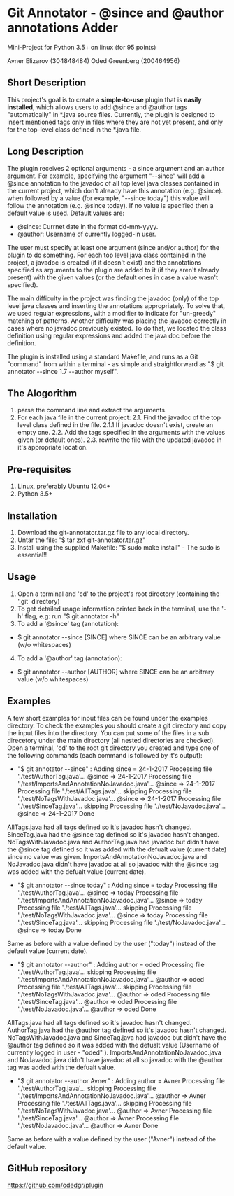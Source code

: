 # Git Annotator - @since and @author annotations Adder
Mini-Project for Python 3.5+ on linux (for 95 points)

Avner Elizarov (304848484)
Oded Greenberg (200464956)


## Short Description
This project's goal is to create a **simple-to-use** plugin that is **easily installed**, which allows users to add @since and @author tags "automatically" in *.java source files. Currently, the plugin is designed to insert mentioned tags only in files where they are not yet present, and only for the top-level class defined in the *.java file.

## Long Description
The plugin receives 2 optional arguments - a since argument and an author argument. For example, specifying the argument "--since" will add a @since annotation to the javadoc of all top level java classes contained in the current project, which don't already have this annotation (e.g. @since). when followed by a value (for example,  "--since today") this value will follow the annotation (e.g. @since today). If no value is specified then a default value is used. 
Default values are:
 - @since: Currnet date in the format dd-mm-yyyy.
 - @author: Username of currently logged-in user.

The user must specify at least one argument (since and/or author) for the plugin to do something. For each top level java class contained in the project, a javadoc is created (if it doesn't exist) and the annotations specified as arguments to the plugin are added to it (if they aren't already present) with the given values (or the default ones in case a value wasn't specified).

The main difficulty in the project was finding the javadoc (only) of the top level java classes and inserting the annotations appropriately. To solve that, we used regular expressions, with a modifier to indicate for "un-greedy" matching of patterns.
Another difficulty was placing the javadoc correctly in cases where no javadoc previously existed.
To do that, we located the class definition using regular expressions and added the java doc before the definition.

The plugin is installed using a standard Makefile, and runs as a Git "command" from within a terminal - as simple and straightforward as "$ git annotator --since 1.7 --author myself".

## The Alogorithm
1. parse the command line and extract the arguments.
2. For each java file in the current project:
	2.1. Find the javadoc of the top level class defined in the file.
		2.1.1 If javadoc doesn't exist, create an empty one.
	2.2. Add the tags specified in the arguments with the values given (or default ones).
	2.3. rewrite the file with the updated javadoc in it's appropriate location.


## Pre-requisites
1. Linux, preferably Ubuntu 12.04+
2. Python 3.5+

## Installation
1. Download the git-annotator.tar.gz file to any local directory.
2. Untar the file: "$ tar zxf git-annotator.tar.gz"
3. Install using the supplied Makefile: "$ sudo make install" - The sudo is essential!!

## Usage
1. Open a terminal and 'cd' to the project's root directory (containing the '.git' directory)
2. To get detailed usage information printed back in the terminal, use the '-h' flag, e.g: run "$ git annotator -h"
3. To add a '@since' tag (annotation):
  * $ git annotator --since [SINCE] where SINCE can be an arbitrary value (w/o whitespaces)
4. To add a '@author' tag (annotation):
  * $ git annotator --author [AUTHOR] where SINCE can be an arbitrary value (w/o whitespaces)


## Examples
A few short examples for input files can be found under the examples directory.
To check the examples you should create a git directory and copy the input files into the directory.
You can put some of the files in a sub direcetory under the main directory (all nested directories are checked). 
Open a terminal, 'cd' to the root git directory you created and type one of the following commands (each command is followed by it's output):
- "$ git annotator --since" :
	Adding since = 24-1-2017
	Processing file './test/AuthorTag.java'... @since => 24-1-2017 
	Processing file './test/ImportsAndAnnotationNoJavadoc.java'... @since => 24-1-2017 
	Processing file './test/AllTags.java'... skipping
	Processing file './test/NoTagsWithJavadoc.java'... @since => 24-1-2017 
	Processing file './test/SinceTag.java'... skipping
	Processing file './test/NoJavadoc.java'... @since => 24-1-2017 
	Done

AllTags.java had all tags defined so it's javadoc hasn't changed.
SinceTag.java had the @since tag defined so it's javadoc hasn't changed.
NoTagsWithJavadoc.java and AuthorTag.java had javadoc but didn't have the @since tag defined so it was added with the defualt value (current date) since no value was given.
ImportsAndAnnotationNoJavadoc.java and NoJavadoc.java didn't have javadoc at all so javadoc with the @since tag was added with the defualt value (current date).

- "$ git annotator --since today" :
	Adding since = today
	Processing file './test/AuthorTag.java'... @since => today 
	Processing file './test/ImportsAndAnnotationNoJavadoc.java'... @since => today 
	Processing file './test/AllTags.java'... skipping
	Processing file './test/NoTagsWithJavadoc.java'... @since => today 
	Processing file './test/SinceTag.java'... skipping
	Processing file './test/NoJavadoc.java'... @since => today 
	Done

Same as before with a value defined by the user ("today") instead of the default value (current date).

- "$ git annotator --author" :
	Adding author = oded
	Processing file './test/AuthorTag.java'... skipping
	Processing file './test/ImportsAndAnnotationNoJavadoc.java'... @author => oded 
	Processing file './test/AllTags.java'... skipping
	Processing file './test/NoTagsWithJavadoc.java'... @author => oded 
	Processing file './test/SinceTag.java'... @author => oded 
	Processing file './test/NoJavadoc.java'... @author => oded 
	Done

AllTags.java had all tags defined so it's javadoc hasn't changed.
AuthorTag.java had the @author tag defined so it's javadoc hasn't changed.
NoTagsWithJavadoc.java and SinceTag.java had javadoc but didn't have the @author tag defined so it was added with the defualt value (Username of currently logged in user - "oded" ).
ImportsAndAnnotationNoJavadoc.java and NoJavadoc.java didn't have javadoc at all so javadoc with the @author tag was added with the defualt value.

- "$ git annotator --author Avner" :
	Adding author = Avner
	Processing file './test/AuthorTag.java'... skipping
	Processing file './test/ImportsAndAnnotationNoJavadoc.java'... @author => Avner 
	Processing file './test/AllTags.java'... skipping
	Processing file './test/NoTagsWithJavadoc.java'... @author => Avner 
	Processing file './test/SinceTag.java'... @author => Avner 
	Processing file './test/NoJavadoc.java'... @author => Avner 
	Done

Same as before with a value defined by the user ("Avner") instead of the default value.

## GitHub repository
https://github.com/odedgr/plugin